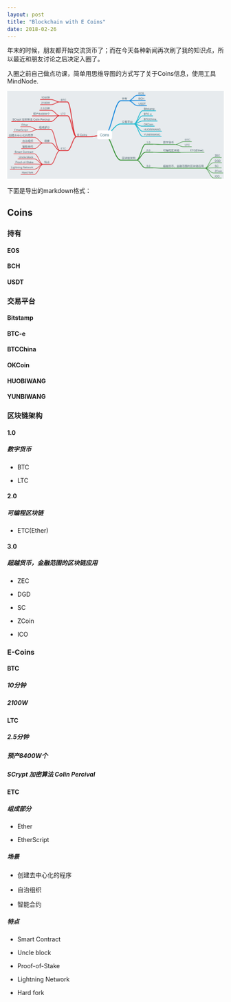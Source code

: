 ```yaml
---
layout: post
title: "Blockchain with E Coins"
date: 2018-02-26
---
```


年末的时候，朋友都开始交流货币了；而在今天各种新闻再次刷了我的知识点，所以最近和朋友讨论之后决定入圈了。

入圈之前自己做点功课，简单用思维导图的方式写了关于Coins信息，使用工具MindNode.

![E Coins NodeMind](/assets/2018-02-26-BlockchainWithECoins.png)

下面是导出的markdown格式：

## Coins

### 持有

#### EOS

#### BCH

#### USDT

### 交易平台

#### Bitstamp

#### BTC-e

#### BTCChina

#### OKCoin

#### HUOBIWANG

#### YUNBIWANG

### 区块链架构

#### 1.0

##### 数字货币

- BTC

- LTC

#### 2.0

##### 可编程区块链

- ETC(Ether)

#### 3.0

##### 超越货币，金融范围的区块链应用

- ZEC

- DGD

- SC

- ZCoin

- ICO

### E-Coins

#### BTC

##### 10分钟

##### 2100W

#### LTC

##### 2.5分钟

##### 预产8400W个

##### SCrypt 加密算法 Colin Percival

#### ETC

##### 组成部分

- Ether

- EtherScript

##### 场景

- 创建去中心化的程序

- 自治组织

- 智能合约

##### 特点

- Smart Contract

- Uncle block

- Proof-of-Stake

- Lightning Network

- Hard fork
